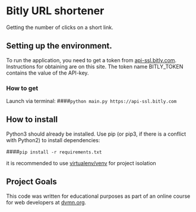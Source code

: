 # Bitly URL shortener
Getting the number of clicks on a short link.

## Setting up the environment.
To run the application, you need to get a token from [api-ssl.bitly.com](https://api-ssl.bitly.com). Instructions for obtaining are on this site. The token name BITLY_TOKEN contains the value of the API-key.

### How to get
Launch via terminal: 
####```python main.py https://api-ssl.bitly.com```

## How to install

Python3 should already be installed. Use pip (or pip3, if there is a conflict with Python2) to install dependencies:

####```pip install -r requirements.txt```

it is recommended to use [virtualenv/venv](https://docs.python.org/3/library/venv.html) for project isolation

## Project Goals
This code was written for educational purposes as part of an online course for web developers at 
[dvmn.org](https://dvmn.org/).